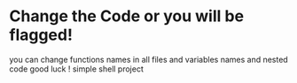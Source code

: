 # Change the Code or you will be flagged!
you can change functions names in all files
and variables names and nested code 
good luck !
simple shell project
